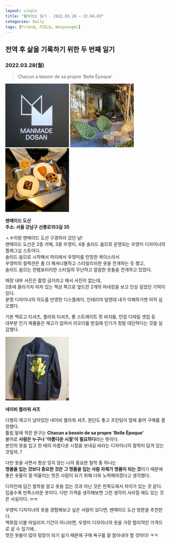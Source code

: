 ```yaml
---
layout: single
title: "몰아쓰는 일기 - 2022.03.28 ~ 22.04.03"
categories: Daily
tags: [Friend, FIELD, Wooyoungmi]
---
```


## 전역 후 삶을 기록하기 위한 두 번째 일기

### 2022.03.28(월)

> Chacun a besoin de sa propre 'Belle Époque'

<img src="/images/2022-05-17-daily-3/image1.jpeg" width="200" />
<img src="/images/2022-05-17-daily-3/image2.jpeg" width="200" />
<img src="/images/2022-05-17-daily-3/image3.jpeg" width="200" /><br/>

**맨메이드 도산**<br/>
**주소: 서울 강남구 선릉로153길 35**<br/>

ㅅㅎ이랑 맨메이드 도산 구경하러 갔던 날!<br/>
맨메이드 도산은 2층 카페, 3층 우영미, 4층 솔리드 옴므로 운영되는 우영미 디자이너의 플래그십 스토어다.<br/>
솔리드 옴므로 시작해서 파리에서 우영미를 런칭한 케이스라서<br/>
우영미의 컬렉션은 좀 더 패셔너블하고 스타일리쉬한 옷을 전개하는 듯 했고,<br/>
솔리드 옴므는 컨템포러리한 스타일의 무난하고 깔끔한 옷들을 전개하고 있었다.<br/>

매장 내부 사진은 촬영 금지라고 해서 사진이 없는데,<br/>
2층에 올라가자 마자 있는 책상 쪽으로 엎드린 2개의 마네킹을 보고 인상 깊었던 기억이 있다.<br/>
분명 디자이너의 의도를 반영한 디스플레이, 인테리어 일텐데 내가 이해하기엔 아직 심오했다.<br/>

기본 백로고 티셔츠, 플라워 티셔츠, 롱 스트레이트 핏 바지들, 턴업 디테일 셋업 등<br/>
대부분 인기 제품들은 재고가 없어서 리오더를 받길래 인기가 정말 대단하다는 것을 실감했다.<br/>

<img src="/images/2022-05-17-daily-3/image4.jpeg" width="200" /><br/>

**네이비 플라워 셔츠**

다행히 재고가 남아있던 네이비 플라워 셔츠. 원단도 좋고 프린팅이 맘에 들어 구매를 결정했다.<br/>
튤립 밑에 적힌 문구는 **Chacun a besoin de sa propre 'Belle Époque'**<br/>
불어로 **사람은 누구나 '아름다운 시절'이 필요하다**라는 뜻이다.<br/>
본인의 옷을 입고 한 때의 아름다운 시절을 보내길 바라는 디자이너의 철학이 담겨 있는 것일까..?<br/>

다만 옷을 사면서 항상 잊지 않는 나의 중요한 철학 중 하나는<br/>
**명품을 입는 것보다 중요한 것은 그 명품을 입는 사람 자체가 명품이 되는 것**이기 때문에<br/>
좋은 옷들이 잘 어울리는 멋진 사람이 되기 위해 더욱 노력해야겠다고 생각했다.<br/>

디자인에 담긴 철학을 알고 옷을 입는 것과 아닌 것은 만족도에서 차이가 있는 것 같다.<br/>
입을수록 만족스러운 옷이다. 다만 가격을 생각해보면 그런 생각이 사라질 때도 있는 것은 사실이다..ㅠㅠ<br/>

우영미 디자이너의 옷을 경험해보고 싶은 사람이 있다면, 맨메이드 도산 방문을 추천한다.<br/>
백화점 더블 마일리지 기간이 아니라면, 우영미 디자이너의 옷을 가장 합리적인 가격으로 살 수 있기에..<br/>
멋진 옷들이 많아 텅장이 되기 쉽기 때문에 구매 욕구를 잘 참아내야 할 것이다! ㅋㅋ<br/>